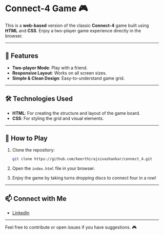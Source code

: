 # Connect-4 Game 🎮

This is a **web-based** version of the classic **Connect-4** game built using **HTML** and **CSS**. Enjoy a two-player game experience directly in the browser.

---

## 🔎 Features

- **Two-player Mode**: Play with a friend.
- **Responsive Layout**: Works on all screen sizes.
- **Simple & Clean Design**: Easy-to-understand game grid.

---

## 🛠️ Technologies Used

- **HTML**: For creating the structure and layout of the game board.
- **CSS**: For styling the grid and visual elements.

---

## 🚀 How to Play

1. Clone the repository:
    ```bash
    git clone https://github.com/keerthirajsivashankar/connect_4.git
    ```

2. Open the `index.html` file in your browser.

3. Enjoy the game by taking turns dropping discs to connect four in a row!

---

## 📫 Connect with Me

- [LinkedIn](https://www.linkedin.com/in/keerthi-raj-s-74a8a824b/)
  
---

Feel free to contribute or open issues if you have suggestions. 🎮
